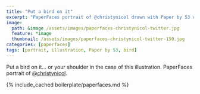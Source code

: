 ```yaml
---
title: "Put a bird on it"
excerpt: "PaperFaces portrait of @christynicol drawn with Paper by 53 on an iPad."
image: 
  path: &image /assets/images/paperfaces-christynicol-twitter.jpg 
  feature: *image
  thumbnail: /assets/images/paperfaces-christynicol-twitter-150.jpg
categories: [paperfaces]
tags: [portrait, illustration, Paper by 53, bird]
---
```


Put a bird on it… or your shoulder in the case of this illustration. PaperFaces portrait of [@christynicol](https://twitter.com/christynicol).

{% include_cached boilerplate/paperfaces.md %}

